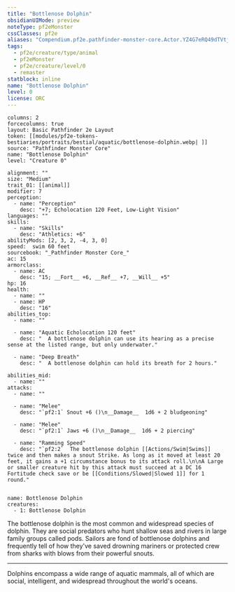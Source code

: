 ```yaml
---
title: "Bottlenose Dolphin"
obsidianUIMode: preview
noteType: pf2eMonster
cssClasses: pf2e
aliases: "Compendium.pf2e.pathfinder-monster-core.Actor.YZ4G7eRQ49dTVtjb" 
tags:
  - pf2e/creature/type/animal
  - pf2eMonster
  - pf2e/creature/level/0
  - remaster
statblock: inline
name: "Bottlenose Dolphin"
level: 0
license: ORC
---
```


```statblock
columns: 2
forcecolumns: true
layout: Basic Pathfinder 2e Layout
token: [[modules/pf2e-tokens-bestiaries/portraits/bestial/aquatic/bottlenose-dolphin.webp| ]]
source: "Pathfinder Monster Core"
name: "Bottlenose Dolphin"
level: "Creature 0"

alignment: ""
size: "Medium"
trait_01: [[animal]]
modifier: 7
perception:
  - name: "Perception"
    desc: "+7; Echolocation 120 Feet, Low-Light Vision"
languages: ""
skills:
  - name: "Skills"
    desc: "Athletics: +6"
abilityMods: [2, 3, 2, -4, 3, 0]
speed:  swim 60 feet
sourcebook: "_Pathfinder Monster Core_"
ac: 15
armorclass:
  - name: AC
    desc: "15; __Fort__ +6, __Ref__ +7, __Will__ +5"
hp: 16
health:
  - name: ""
  - name: HP
    desc: "16"
abilities_top:
  - name: ""

  - name: "Aquatic Echolocation 120 feet"
    desc: "  A bottlenose dolphin can use its hearing as a precise sense at the listed range, but only underwater."

  - name: "Deep Breath"
    desc: "  A bottlenose dolphin can hold its breath for 2 hours."

abilities_mid:
  - name: ""
attacks:
  - name: ""

  - name: "Melee"
    desc: "`pf2:1` Snout +6 ()\n__Damage__  1d6 + 2 bludgeoning"

  - name: "Melee"
    desc: "`pf2:1` Jaws +6 ()\n__Damage__  1d6 + 2 piercing"

  - name: "Ramming Speed"
    desc: "`pf2:2`  The bottlenose dolphin [[Actions/Swim|Swims]] twice and then makes a snout Strike. As long as it moved at least 20 feet, it gains a +1 circumstance bonus to its attack roll.\n\nA Large or smaller creature hit by this attack must succeed at a DC 16 Fortitude check save or be [[Conditions/Slowed|Slowed 1]] for 1 round."
 
```

```encounter-table
name: Bottlenose Dolphin
creatures:
  - 1: Bottlenose Dolphin
```



The bottlenose dolphin is the most common and widespread species of dolphin. They are social predators who hunt shallow seas and rivers in large family groups called pods. Sailors are fond of bottlenose dolphins and frequently tell of how they've saved drowning mariners or protected crew from sharks with blows from their powerful snouts.

* * *

Dolphins encompass a wide range of aquatic mammals, all of which are social, intelligent, and widespread throughout the world's oceans.
